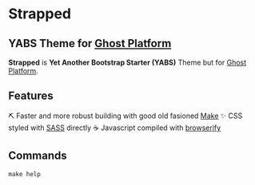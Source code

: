 # Strapped
## YABS Theme for [Ghost Platform](https://ghost.org)

**Strapped** is **Yet Another Bootstrap Starter (YABS)** Theme but for [Ghost Platform](https://ghost.org).

## Features

⛏ Faster and more robust building with good old fasioned [Make](https://www.gnu.org/software/make/manual/make.html)
✨ CSS styled with [SASS](https://sass-lang.com/) directly
☕ Javascript compiled with [browserify](https://browserify.org/)

## Commands

```
make help
```
